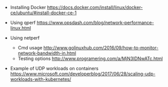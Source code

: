 - Installing Docker
    https://docs.docker.com/install/linux/docker-ce/ubuntu/#install-docker-ce-1
- Using qperf
    https://www.opsdash.com/blog/network-performance-linux.html
- Using netperf
    - Cmd usage
        http://www.golinuxhub.com/2016/09/how-to-monitor-network-bandwidth-in.html
    - Testing options
        http://www.programering.com/a/MjN3IDNwATc.html

- Example of UDP workloads on containers
    https://www.microsoft.com/developerblog/2017/06/28/scaling-udp-workloads-with-kubernetes/